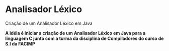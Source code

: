 # Analisador Léxico
Criação de um Analisador Léxico em Java 


**A idéia é iniciar a criação de um Analisador Léxico em Java para a linguagem C junto com a turma da disciplina de Compiladores do curso de S.I da FACIMP**
